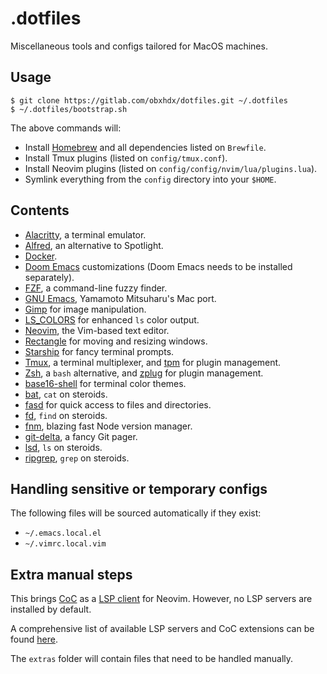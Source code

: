 # .dotfiles

Miscellaneous tools and configs tailored for MacOS machines.

## Usage

```
$ git clone https://gitlab.com/obxhdx/dotfiles.git ~/.dotfiles
$ ~/.dotfiles/bootstrap.sh
```

The above commands will:

- Install [Homebrew](https://brew.sh) and all dependencies listed on `Brewfile`.
- Install Tmux plugins (listed on `config/tmux.conf`).
- Install Neovim plugins (listed on `config/config/nvim/lua/plugins.lua`).
- Symlink everything from the `config` directory into your `$HOME`.

## Contents

- [Alacritty](https://github.com/alacritty/alacritty), a terminal emulator.
- [Alfred](https://www.alfredapp.com), an alternative to Spotlight.
- [Docker](https://www.docker.com).
- [Doom Emacs](https://github.com/hlissner/doom-emacs) customizations (Doom Emacs needs to be installed separately).
- [FZF](https://github.com/junegunn/fzf), a command-line fuzzy finder.
- [GNU Emacs](https://www.gnu.org/software/emacs), Yamamoto Mitsuharu's Mac port.
- [Gimp](https://www.gimp.org) for image manipulation.
- [LS_COLORS](https://github.com/trapd00r/LS_COLORS) for enhanced `ls` color output.
- [Neovim](https://neovim.io), the Vim-based text editor.
- [Rectangle](https://rectangleapp.com) for moving and resizing windows.
- [Starship](https://starship.rs) for fancy terminal prompts.
- [Tmux](https://github.com/tmux/tmux), a terminal multiplexer, and [tpm](https://github.com/tmux-plugins/tpm) for plugin management.
- [Zsh](https://www.zsh.org), a `bash` alternative, and [zplug](https://github.com/zplug/zplug) for plugin management.
- [base16-shell](https://github.com/chriskempson/base16-shell) for terminal color themes.
- [bat](https://github.com/sharkdp/bat), `cat` on steroids.
- [fasd](https://github.com/clvv/fasd) for quick access to files and directories.
- [fd](https://github.com/sharkdp/fd), `find` on steroids.
- [fnm](https://github.com/Schniz/fnm), blazing fast Node version manager.
- [git-delta](https://lib.rs/crates/git-delta), a fancy Git pager.
- [lsd](https://github.com/Peltoche/lsd), `ls` on steroids.
- [ripgrep](https://github.com/BurntSushi/ripgrep), `grep` on steroids.

## Handling sensitive or temporary configs

The following files will be sourced automatically if they exist:

- `~/.emacs.local.el`
- `~/.vimrc.local.vim`

## Extra manual steps

This brings [CoC](https://github.com/neoclide/coc.nvim) as a [LSP client](https://langserver.org) for Neovim. However, no LSP servers are installed by default.

A comprehensive list of available LSP servers and CoC extensions can be found [here](https://github.com/neoclide/coc.nvim/wiki/Using-coc-extensions#implemented-coc-extensions).

The `extras` folder will contain files that need to be handled manually.
